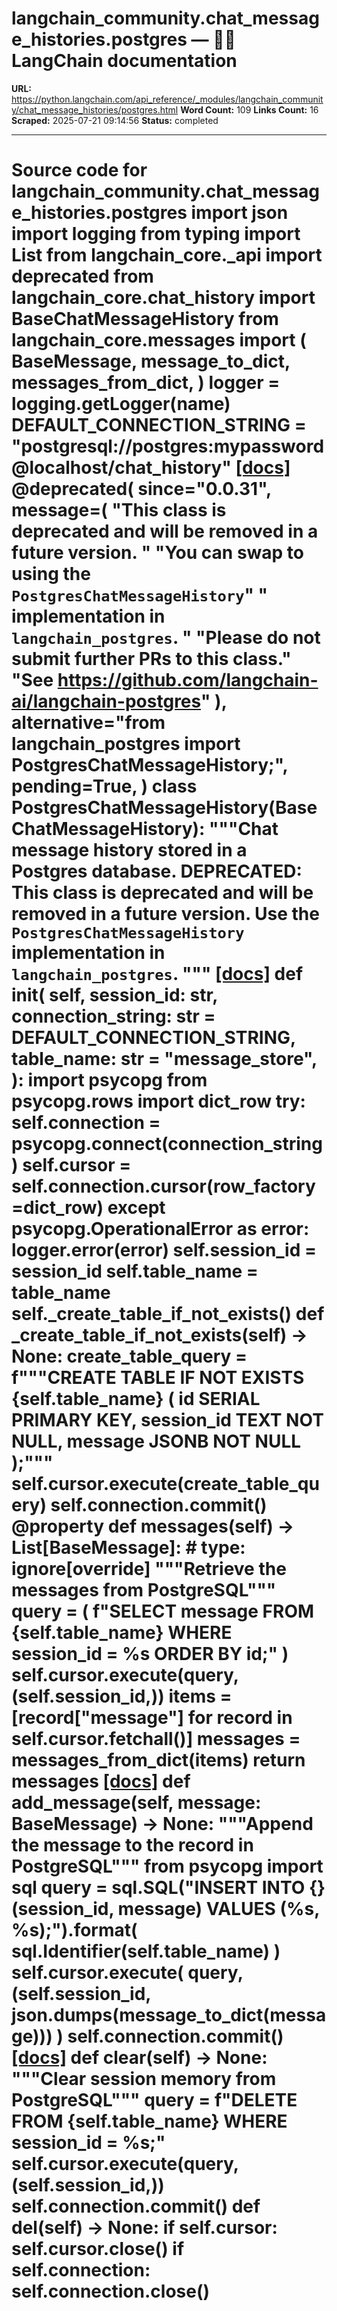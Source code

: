 # langchain_community.chat_message_histories.postgres — 🦜🔗 LangChain  documentation

**URL:** https://python.langchain.com/api_reference/_modules/langchain_community/chat_message_histories/postgres.html
**Word Count:** 109
**Links Count:** 16
**Scraped:** 2025-07-21 09:14:56
**Status:** completed

---

# Source code for langchain\_community.chat\_message\_histories.postgres               import json     import logging     from typing import List          from langchain_core._api import deprecated     from langchain_core.chat_history import BaseChatMessageHistory     from langchain_core.messages import (         BaseMessage,         message_to_dict,         messages_from_dict,     )          logger = logging.getLogger(__name__)          DEFAULT_CONNECTION_STRING = "postgresql://postgres:mypassword@localhost/chat_history"                              [[docs]](https://python.langchain.com/api_reference/community/chat_message_histories/langchain_community.chat_message_histories.postgres.PostgresChatMessageHistory.html#langchain_community.chat_message_histories.postgres.PostgresChatMessageHistory)     @deprecated(         since="0.0.31",         message=(             "This class is deprecated and will be removed in a future version. "             "You can swap to using the `PostgresChatMessageHistory`"             " implementation in `langchain_postgres`. "             "Please do not submit further PRs to this class."             "See <https://github.com/langchain-ai/langchain-postgres>"         ),         alternative="from langchain_postgres import PostgresChatMessageHistory;",         pending=True,     )     class PostgresChatMessageHistory(BaseChatMessageHistory):         """Chat message history stored in a Postgres database.              **DEPRECATED**: This class is deprecated and will be removed in a future version.              Use the `PostgresChatMessageHistory` implementation in `langchain_postgres`.         """                         [[docs]](https://python.langchain.com/api_reference/community/chat_message_histories/langchain_community.chat_message_histories.postgres.PostgresChatMessageHistory.html#langchain_community.chat_message_histories.postgres.PostgresChatMessageHistory.__init__)         def __init__(             self,             session_id: str,             connection_string: str = DEFAULT_CONNECTION_STRING,             table_name: str = "message_store",         ):             import psycopg             from psycopg.rows import dict_row                  try:                 self.connection = psycopg.connect(connection_string)                 self.cursor = self.connection.cursor(row_factory=dict_row)             except psycopg.OperationalError as error:                 logger.error(error)                  self.session_id = session_id             self.table_name = table_name                  self._create_table_if_not_exists()                             def _create_table_if_not_exists(self) -> None:             create_table_query = f"""CREATE TABLE IF NOT EXISTS {self.table_name} (                 id SERIAL PRIMARY KEY,                 session_id TEXT NOT NULL,                 message JSONB NOT NULL             );"""             self.cursor.execute(create_table_query)             self.connection.commit()              @property         def messages(self) -> List[BaseMessage]:  # type: ignore[override]             """Retrieve the messages from PostgreSQL"""             query = (                 f"SELECT message FROM {self.table_name} WHERE session_id = %s ORDER BY id;"             )             self.cursor.execute(query, (self.session_id,))             items = [record["message"] for record in self.cursor.fetchall()]             messages = messages_from_dict(items)             return messages                         [[docs]](https://python.langchain.com/api_reference/community/chat_message_histories/langchain_community.chat_message_histories.postgres.PostgresChatMessageHistory.html#langchain_community.chat_message_histories.postgres.PostgresChatMessageHistory.add_message)         def add_message(self, message: BaseMessage) -> None:             """Append the message to the record in PostgreSQL"""             from psycopg import sql                  query = sql.SQL("INSERT INTO {} (session_id, message) VALUES (%s, %s);").format(                 sql.Identifier(self.table_name)             )             self.cursor.execute(                 query, (self.session_id, json.dumps(message_to_dict(message)))             )             self.connection.commit()                                        [[docs]](https://python.langchain.com/api_reference/community/chat_message_histories/langchain_community.chat_message_histories.postgres.PostgresChatMessageHistory.html#langchain_community.chat_message_histories.postgres.PostgresChatMessageHistory.clear)         def clear(self) -> None:             """Clear session memory from PostgreSQL"""             query = f"DELETE FROM {self.table_name} WHERE session_id = %s;"             self.cursor.execute(query, (self.session_id,))             self.connection.commit()                             def __del__(self) -> None:             if self.cursor:                 self.cursor.close()             if self.connection:                 self.connection.close()